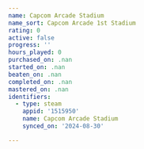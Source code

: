 ```yaml
---
name: Capcom Arcade Stadium
name_sort: Capcom Arcade 1st Stadium
rating: 0
active: false
progress: ''
hours_played: 0
purchased_on: .nan
started_on: .nan
beaten_on: .nan
completed_on: .nan
mastered_on: .nan
identifiers:
  - type: steam
    appid: '1515950'
    name: Capcom Arcade Stadium
    synced_on: '2024-08-30'

---
```

